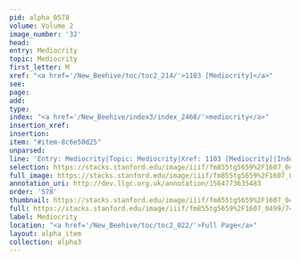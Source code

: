 ```yaml
---
pid: alpha_0578
volume: Volume 2
image_number: '32'
head: 
entry: Mediocrity
topic: Mediocrity
first_letter: M
xref: "<a href='/New_Beehive/toc/toc2_214/'>1103 [Mediocrity]</a>"
see: 
page: 
add: 
type: 
index: "<a href='/New_Beehive/index3/index_2468/'>mediocrity</a>"
insertion_xref: 
insertion: 
item: "#item-8c6e50d25"
unparsed: 
line: 'Entry: Mediocrity|Topic: Mediocrity|Xref: 1103 [Mediocrity]|Index: mediocrity|#item-8c6e50d25'
selection: https://stacks.stanford.edu/image/iiif/fm855tg5659%2F1607_0499/743,652,3036,481/full/0/default.jpg
full_image: https://stacks.stanford.edu/image/iiif/fm855tg5659%2F1607_0499/full/full/0/default.jpg
annotation_uri: http://dev.llgc.org.uk/annotation/1564773635483
order: '578'
thumbnail: https://stacks.stanford.edu/image/iiif/fm855tg5659%2F1607_0499/743,652,600,180/250,/0/default.jpg
full: https://stacks.stanford.edu/image/iiif/fm855tg5659%2F1607_0499/743,652,3036,481/full/0/default.jpg
label: Mediocrity
location: "<a href='/New_Beehive/toc/toc2_022/'>Full Page</a>"
layout: alpha_item
collection: alpha3
---
```

